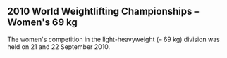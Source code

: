 ## 2010 World Weightlifting Championships – Women's 69 kg

The women's competition in the light-heavyweight (– 69 kg) division was held on 21 and 22 September 2010.